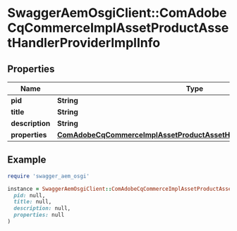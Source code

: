 # SwaggerAemOsgiClient::ComAdobeCqCommerceImplAssetProductAssetHandlerProviderImplInfo

## Properties

| Name | Type | Description | Notes |
| ---- | ---- | ----------- | ----- |
| **pid** | **String** |  | [optional] |
| **title** | **String** |  | [optional] |
| **description** | **String** |  | [optional] |
| **properties** | [**ComAdobeCqCommerceImplAssetProductAssetHandlerProviderImplProperties**](ComAdobeCqCommerceImplAssetProductAssetHandlerProviderImplProperties.md) |  | [optional] |

## Example

```ruby
require 'swagger_aem_osgi'

instance = SwaggerAemOsgiClient::ComAdobeCqCommerceImplAssetProductAssetHandlerProviderImplInfo.new(
  pid: null,
  title: null,
  description: null,
  properties: null
)
```

